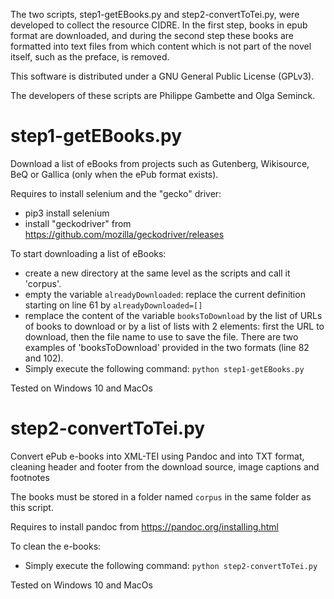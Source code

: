 The two scripts, step1-getEBooks.py and step2-convertToTei.py, were developed to collect the resource CIDRE. In the first step, books in epub format are downloaded, and during the second step these books are formatted into text files from which content which is not part of the novel itself, such as the preface, is removed. 

This software is distributed under a GNU General Public License (GPLv3). 

The developers of these scripts are Philippe Gambette and Olga Seminck. 


# step1-getEBooks.py

Download a list of eBooks from projects such as Gutenberg, Wikisource, BeQ or Gallica (only when the ePub format exists).

Requires to install selenium and the "gecko" driver:
* pip3 install selenium
* install "geckodriver" from https://github.com/mozilla/geckodriver/releases

To start downloading a list of eBooks:
* create a new directory at the same level as the scripts and call it 'corpus'. 
* empty the variable `alreadyDownloaded`: replace the current definition starting on line 61 by `alreadyDownloaded=[]`
* remplace the content of the variable `booksToDownload` by the list of URLs of books to download or by a list of lists with 2 elements: first the URL to download, then the file name to use to save the file. There are two examples of 'booksToDownload' provided in the two formats (line 82 and 102).
* Simply execute the following command: 
```python step1-getEBooks.py```

Tested on Windows 10 and MacOs


# step2-convertToTei.py

Convert ePub e-books into XML-TEI using Pandoc and into TXT format, cleaning header and footer from the download source, image captions and footnotes

The books must be stored in a folder named `corpus` in the same folder as this script.

Requires to install pandoc from https://pandoc.org/installing.html

To clean the e-books:
* Simply execute the following command: 
```python step2-convertToTei.py```

Tested on Windows 10 and MacOs
